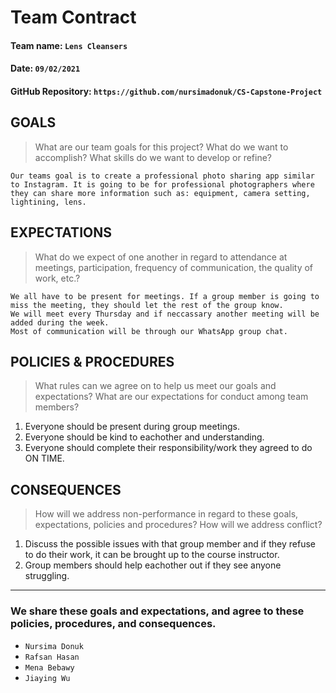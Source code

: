 # Team Contract

#### Team name: `Lens Cleansers`
#### Date: `09/02/2021`
#### GitHub Repository: `https://github.com/nursimadonuk/CS-Capstone-Project`

## GOALS
> What are our team goals for this project? 
> What do we want to accomplish? What skills do we want to develop or refine?

```
Our teams goal is to create a professional photo sharing app similar to Instagram. It is going to be for professional photographers where they can share more information such as: equipment, camera setting, lightining, lens.
```

## EXPECTATIONS
> What do we expect of one another in regard to attendance at meetings, participation, frequency of communication, the quality of work, etc.?

```
We all have to be present for meetings. If a group member is going to miss the meeting, they should let the rest of the group know.
We will meet every Thursday and if neccassary another meeting will be added during the week.
Most of communication will be through our WhatsApp group chat.
```

## POLICIES & PROCEDURES
> What rules can we agree on to help us meet our goals and expectations?
> What are our expectations for conduct among team members?

1. Everyone should be present during group meetings.
2. Everyone should be kind to eachother and understanding.
3. Everyone should complete their responsibility/work they agreed to do ON TIME.

## CONSEQUENCES
> How will we address non-performance in regard to these goals, expectations, policies and procedures?
> How will we address conflict?


1. Discuss the possible issues with that group member and if they refuse to do their work, it can be brought up to the course instructor.
2. Group members should help eachother out if they see anyone struggling.


---

### We share these goals and expectations, and agree to these policies, procedures, and consequences.

 - `Nursima Donuk`
 - `Rafsan Hasan`
 - `Mena Bebawy`
 - `Jiaying Wu`
